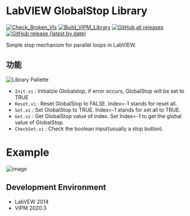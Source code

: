 # LabVIEW GlobalStop Library

[![Check_Broken_VIs](https://github.com/NEVSTOP-LAB/LabVIEW-GlobalStop-Library/actions/workflows/Check_Broken_VIs.yml/badge.svg)](https://github.com/NEVSTOP-LAB/LabVIEW-GlobalStop-Library/actions/workflows/Check_Broken_VIs.yml)
[![Build_VIPM_Library](https://github.com/NEVSTOP-LAB/LabVIEW-GlobalStop-Library/actions/workflows/Build_VIPM_Library.yml/badge.svg)](https://github.com/NEVSTOP-LAB/LabVIEW-GlobalStop-Library/actions/workflows/Build_VIPM_Library.yml)
[![GitHub all releases](https://img.shields.io/github/downloads/NEVSTOP-LAB/LabVIEW-GlobalStop-Library/total)](https://github.com/NEVSTOP-LAB/LabVIEW-GlobalStop-Library/releases)
[![GitHub release (latest by date)](https://img.shields.io/github/v/release/NEVSTOP-LAB/LabVIEW-GlobalStop-Library)](https://github.com/NEVSTOP-LAB/LabVIEW-GlobalStop-Library/releases)

Simple stop mechanism for parallel loops in LabVIEW. 

## 功能

![Library Pallette](https://cloud.githubusercontent.com/assets/8196752/10752145/8288f624-7cc1-11e5-9700-e3740e08f571.png)

- `Init.vi` : Initialzie Globalstop, if error occurs, GlobalStop will be set to TRUE
- `Reset.vi` : Reset GlobalStop to FALSE. Index=-1 stands for reset all.
- `Set.vi` : Set GlobalStop to TRUE. Index=-1 stands for set all to TRUE.
- `Get.vi` : Get GlobalStop value of index. Set Index=-1 to get the global value of GlobalStop.
- `CheckSet.vi` : Check the boolean input(usually a stop button).

# Example 

![image](https://user-images.githubusercontent.com/8196752/200517986-eb2f3ed4-0931-443e-9bb2-d45b227550c0.png)

## Development Environment

- LabVEW 2014
- VIPM 2020.3
